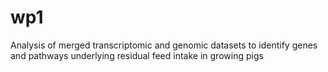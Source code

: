 # wp1
Analysis of merged transcriptomic and genomic datasets to identify genes and pathways underlying residual feed intake in growing pigs
